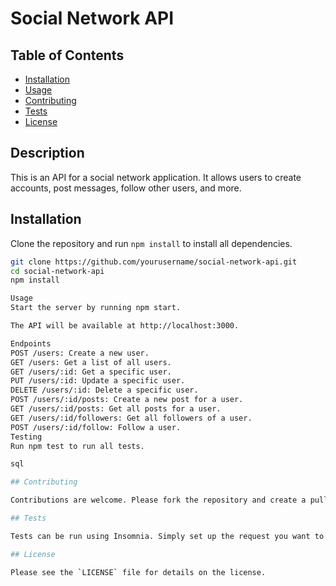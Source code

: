 
# Social Network API

## Table of Contents

- [Installation](#installation)
- [Usage](#usage)
- [Contributing](#contributing)
- [Tests](#tests)
- [License](#license)

## Description

This is an API for a social network application. It allows users to create accounts, post messages, follow other users, and more.

## Installation

Clone the repository and run `npm install` to install all dependencies.

```bash
git clone https://github.com/yourusername/social-network-api.git
cd social-network-api
npm install

Usage
Start the server by running npm start.

The API will be available at http://localhost:3000.

Endpoints
POST /users: Create a new user.
GET /users: Get a list of all users.
GET /users/:id: Get a specific user.
PUT /users/:id: Update a specific user.
DELETE /users/:id: Delete a specific user.
POST /users/:id/posts: Create a new post for a user.
GET /users/:id/posts: Get all posts for a user.
GET /users/:id/followers: Get all followers of a user.
POST /users/:id/follow: Follow a user.
Testing
Run npm test to run all tests.

sql

## Contributing

Contributions are welcome. Please fork the repository and create a pull request with your changes.

## Tests

Tests can be run using Insomnia. Simply set up the request you want to test, send it, and observe the response from the server.

## License

Please see the `LICENSE` file for details on the license.
